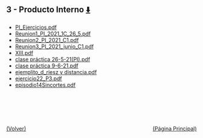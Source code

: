 
<html>
<body>
<h2>3 - Producto Interno <a href="https://downgit.github.io/#/home?url=https://github.com/Apuntes-FIUBA/Apuntes-Electronica/tree/main/81 - Matemática/8102 - Algebra II/Clases Vargas/3 - Producto Interno" style="font-size:20px">  ⬇️ </a></h2>
<ul>
    <li><a href="PI_Ejercicios.pdf">PI_Ejercicios.pdf</a></li>
    <li><a href="Reunion1_PI_2021_1C_26_5.pdf">Reunion1_PI_2021_1C_26_5.pdf</a></li>
    <li><a href="Reunion2_PI_2021_C1.pdf">Reunion2_PI_2021_C1.pdf</a></li>
    <li><a href="Reunion3_PI_2021_junio_C1.pdf">Reunion3_PI_2021_junio_C1.pdf</a></li>
    <li><a href="XIII.pdf">XIII.pdf</a></li>
    <li><a href="clase práctica 26-5-21(PI).pdf">clase práctica 26-5-21(PI).pdf</a></li>
    <li><a href="clase práctica 9-6-21.pdf">clase práctica 9-6-21.pdf</a></li>
    <li><a href="ejemplito_d_riesz y distancia.pdf">ejemplito_d_riesz y distancia.pdf</a></li>
    <li><a href="ejercicio22_P3.pdf">ejercicio22_P3.pdf</a></li>
    <li><a href="episodio14Sincortes.pdf">episodio14Sincortes.pdf</a></li>
</ul>
</body>
</html>




<br><br><br><br><br><a href="../" style="float: left">(Volver)</a> <a href="https://apuntes-fiuba.github.io/Apuntes-Electronica" style="float: right">(Página Principal)</a>
